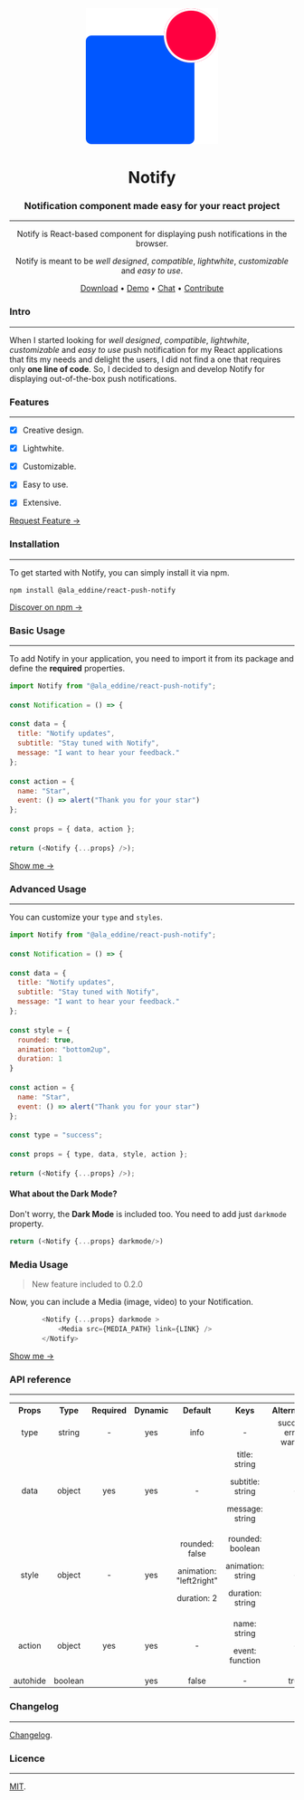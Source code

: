 <div align="center">
  <img src="./Logo.svg"> 
  <h1>Notify</h1>
  <h3>Notification component made easy for your react project</h3>

---

<span>Notify is React-based component for displaying push notifications in the browser. 

Notify is meant to be _well designed_, _compatible_, _lightwhite_, _customizable_ and _easy to use_.
</span>

[Download](https://www.npmjs.com/package/react-push-notify) • 
[Demo](https://eejv4.csb.app/) • 
[Chat](https://spectrum.chat/users/menai-ala-eddine) • 
[Contribute](https://github.com/MenaiAla/react-push-notify/pulls) 

</div>

</div>

### Intro
---

When I started looking for _well designed_, _compatible_, _lightwhite_, _customizable_ and _easy to use_ push notification for my React applications that fits my needs and delight the users, I did not find a one that requires only **one line of code**. So, I decided to design and develop Notify for displaying out-of-the-box push notifications.


### Features
---

- [x] Creative design.

- [x] Lightwhite.

- [x] Customizable.

- [x] Easy to use.

- [x] Extensive.

[Request Feature →](https://github.com/MenaiAla/react-push-notify/pulls)

### Installation
---

To get started with Notify, you can simply install it via npm.

```
npm install @ala_eddine/react-push-notify
```

[Discover on npm →](https://www.npmjs.com/package/react-push-notify)

### Basic Usage
---

To add Notify in your application, you need to import it from its package and define the **required** properties.

```Javascript
import Notify from "@ala_eddine/react-push-notify";

const Notification = () => {

const data = {
  title: "Notify updates",
  subtitle: "Stay tuned with Notify",
  message: "I want to hear your feedback."
};

const action = {
  name: "Star",
  event: () => alert("Thank you for your star")
};

const props = { data, action };

return (<Notify {...props} />);

```
[Show me →](https://codesandbox.io/s/q3934)


### Advanced Usage
---

You can customize your `type` and `styles`.

```Javascript
import Notify from "@ala_eddine/react-push-notify";

const Notification = () => {

const data = {
  title: "Notify updates",
  subtitle: "Stay tuned with Notify",
  message: "I want to hear your feedback."
};

const style = {
  rounded: true,
  animation: "bottom2up",
  duration: 1
}

const action = {
  name: "Star",
  event: () => alert("Thank you for your star")
};

const type = "success";

const props = { type, data, style, action };

return (<Notify {...props} />);

```

#### What about the Dark Mode?

Don't worry, the  **Dark Mode** is included too. You need to add just `darkmode` property.

```Javascript
return (<Notify {...props} darkmode/>)
```
### Media Usage
> New feature included to 0.2.0

Now, you can include a Media (image, video) to your Notification.

```js
        <Notify {...props} darkmode >
            <Media src={MEDIA_PATH} link={LINK} />
        </Notify>
```

[Show me →](https://codesandbox.io/s/q3934)

### API reference
---

<table width="100%">

<tr align="center">
<th>
Props
</th>
<th>
Type
</th>
<th>
Required
</th>
<th>
Dynamic
</th>
<th>
Default
</th>
<th>
Keys
</th>
<th>
Alternatives
</th>
</tr>

<tr align="center">
<td>
type
</td>
<td>
string
</td>
<td>
-
</td>
<td>
yes
</td>
<td>
info
</td>
<td>
-
</td>
<td>
success | error | warning
</td>
</tr>


<tr align="center">
<td>
data
</td>
<td>
object
</td>
<td>
 yes
</td>
<td>
yes
</td>
<td>
-
</td>
<td>
title: string

subtitle: string

message: string

</td>
<td>
-
</td>
</tr>


<tr align="center">
<td>
style
</td>
<td>
object
</td>
<td>
-
</td>
<td>
yes
</td>
<td>
rounded: false

animation: "left2right"

duration: 2

</td>
<td>
rounded: boolean

animation: string

duration: string

</td>
<td>
-
</td>
</tr>



<tr align="center">
<td>
action
</td>
<td>
object
</td>
<td>
yes
</td>
<td>
yes
</td>
<td>
-
</td>
<td>
name: string

event: function

</td>
<td>
-
</td>
</tr>


<tr align="center">
<td>
autohide
</td>
<td>
boolean
</td>
<td>

</td>
<td>
yes
</td>
<td>
false
</td>
<td>
-
</td>
<td>
true
</td>
</tr>
</table>

### Changelog
---
[Changelog](/CHANGELOG.md).

### Licence
---
[MIT](/LICENSE).

